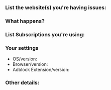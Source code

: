 <!-- 
Note: If you're a website owner that has been specifically targeted, fix the site before reporting. 
Remove revolving ad servers, popup ads, adblock countering etc. Only then will this request be reviewed. -->

<!-- Any additions, changes or removals is at the Authors discretion. 
You're free to counterargue (to a certain point) if you disagree with the decision. 
To avoid being banned, don't constantly re-open or create new (related) issue reports.
-->

<!-- Just include the website URL in the Title line of this issue report -->

### List the website(s) you're having issues:

<!-- URL(s) for issue on a specific site are **mandatory** -->
<!-- To prevent tracking, wrap the website URL in a Code tag please. **mandatory** -->

### What happens?

<!-- Just a desciption of the issue when you visit the site. Or steps on reproducing this  -->

### List Subscriptions you're using:

<!-- Which adblock lists are you're using? -->

### Your settings

<!-- Just to ensure there is no issues or conflicts with other webbrowser extensions. 
     Disable Noscript, Ghostery, Disconnect, HTTPS Everywhere, Privacy Badger before reporting (and re-test with them disabled).
     Just ensure you're running just one Adblock extension only -->

- OS/version: 
- Browser/version: 
- Adblock Extension/version: 

### Other details:

<!-- If you suspect certain filters (this helps spending time to debug it manually).
If you have a screen shot of the issue or advert, this will help to highlight it. -->
